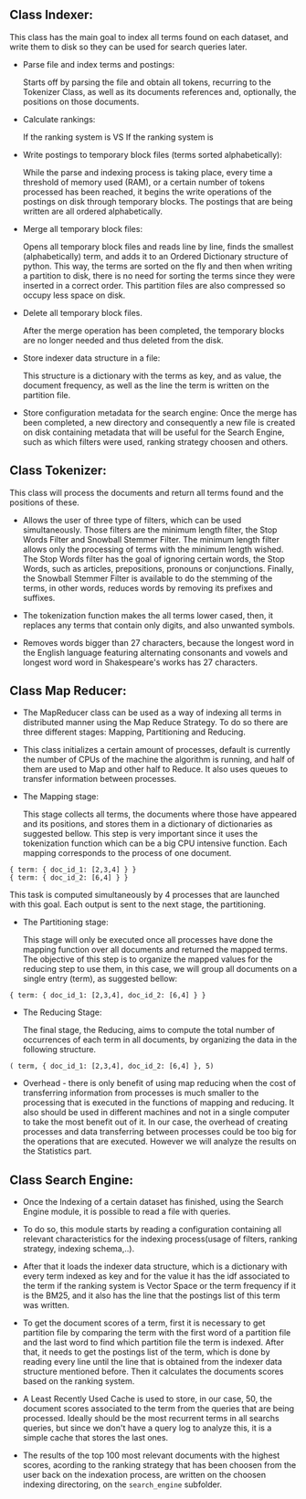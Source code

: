 ## Class Indexer:

This class has the main goal to index all terms found on each dataset, and write them to disk so they can be used for search queries later.

- Parse file and index terms and postings:

    Starts off by parsing the file and obtain all tokens, recurring to the Tokenizer Class, as well as its documents references and, optionally, the positions on those documents.

- Calculate rankings:

    If the ranking system is VS
    If the ranking system is 
    
- Write postings to temporary block files (terms sorted alphabetically):

    While the parse and indexing process is taking place, every time a threshold of memory used (RAM), or a certain number of tokens processed has been reached, it begins the write operations of the postings on disk through temporary blocks. The postings that are being written are all ordered alphabetically.

- Merge all temporary block files:

    Opens all temporary block files and reads line by line, finds the smallest (alphabetically) term, and adds it to an Ordered Dictionary structure of python. This way, the terms are sorted on the fly and then when writing a partition to disk, there is no need for sorting the terms since they were inserted in a correct order. This partition files are also compressed so occupy less space on disk.

- Delete all temporary block files.

    After the merge operation has been completed, the temporary blocks are no longer needed and thus deleted from the disk.

- Store indexer data structure in a file:

    This structure is a dictionary with the terms as key, and as value, the document frequency, as well as the line the term is written on the partition file.

- Store configuration metadata for the search engine:
    Once the merge has been completed, a new directory and consequently a new file is created on disk containing metadata that will be useful for the Search Engine, such as which filters were used, ranking strategy choosen and others.
    


## Class Tokenizer:

This class will process the documents and return all terms found and the positions of these.

- Allows the user of three type of filters, which can be used simultaneously. Those filters are the minimum length filter, the Stop Words Filter and Snowball Stemmer Filter. The minimum length filter allows only the processing of terms with the minimum length wished. The Stop Words filter has the goal of ignoring certain words, the Stop Words, such as articles, prepositions, pronouns or conjunctions. Finally, the Snowball Stemmer Filter is available to do the stemming of the terms, in other words, reduces words by removing its prefixes and suffixes.
        
- The tokenization function makes the all terms lower cased, then, it replaces any terms that contain only digits, and also unwanted symbols.

- Removes words bigger than 27 characters, because the longest word in the English language featuring alternating consonants and vowels and longest word word in Shakespeare's works has 27 characters.

## Class Map Reducer:

- The MapReducer class can be used as a way of indexing all terms in distributed manner using the Map Reduce Strategy. To do so there are three different stages: Mapping, Partitioning and Reducing.

- This class initializes a certain amount of processes, default is currently the number of CPUs of the machine the algorithm is running, and half of them are used to Map and other half to Reduce. It also uses queues to transfer information between processes.

- The Mapping stage:

    This stage collects all terms, the documents where those have appeared and its positions, and stores them in a dictionary of dictionaries as suggested bellow. This step is very important since it uses the tokenization function which can be a big CPU intensive function. Each mapping corresponds to the process of one document.

```
{ term: { doc_id_1: [2,3,4] } }
{ term: { doc_id_2: [6,4] } }
```

This task is computed simultaneously by 4 processes that are launched with this goal. Each output is sent to the next stage, the partitioning.

- The Partitioning stage:
    
    This stage will only be executed once all processes have done the mapping function over all documents and returned the mapped terms. The objective of this step is to organize the mapped values for the reducing step to use them, in this case, we will group all documents on a single entry (term), as suggested bellow:

```
{ term: { doc_id_1: [2,3,4], doc_id_2: [6,4] } }
```

- The Reducing Stage:

    The final stage, the Reducing, aims to compute the total number of occurrences of each term in all documents, by  organizing the data in the following structure.

```
( term, { doc_id_1: [2,3,4], doc_id_2: [6,4] }, 5)
```

- Overhead - there is only benefit of using map reducing when the cost of transferring information from processes is much smaller to the processing that is executed in the functions of mapping and reducing. It also should be used in different machines and not in a single computer to take the most benefit out of it. In our case, the overhead of creating processes and data transferring between processes could be too big for the operations that are executed. However we will analyze the results on the Statistics part.


## Class Search Engine:

- Once the Indexing of a certain dataset has finished, using the Search Engine module, it is possible to read a file with queries.

- To do so, this module starts by reading a configuration  containing all relevant characteristics for the indexing process(usage of filters, ranking strategy, indexing schema,..).

- After that it loads the indexer data structure, which is a dictionary with every term indexed as key and for the value it has the idf associated to the term if the ranking system is Vector Space or the term frequency if it is the BM25, and it also has the line that the postings list of this term was written.

- To get the document scores of a term, first it is necessary to get partition file by comparing the term with the first word of a partition file and the last word to find which partition file the term is indexed. After that, it needs to get the postings list of the term, which is done by reading every line until the line that is obtained from the indexer data structure mentioned before. Then it calculates the documents scores based on the ranking system.

- A Least Recently Used Cache is used to store, in our case, 50, the document scores associated to the term from the queries that are being processed. Ideally should be the most recurrent terms in all searchs queries, but since we don't have a query log to analyze this, it is a simple cache that stores the last ones.

- The results of the top 100 most relevant documents with the highest scores, acording to the ranking strategy that has been choosen from the user back on the indexation process, are written on the choosen indexing directoring, on the `search_engine` subfolder.
